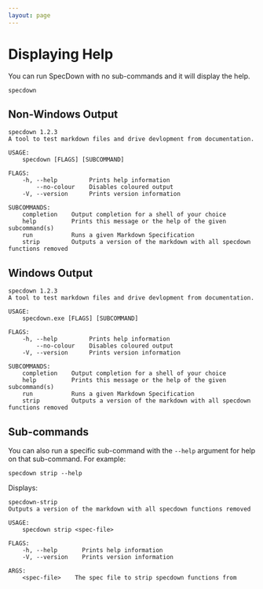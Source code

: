 ```yaml
---
layout: page
---
```


# Displaying Help

You can run SpecDown with no sub-commands and it will display the help.

``` shell
specdown
```

## Non-Windows Output

    specdown 1.2.3
    A tool to test markdown files and drive devlopment from documentation.
    
    USAGE:
        specdown [FLAGS] [SUBCOMMAND]
    
    FLAGS:
        -h, --help         Prints help information
            --no-colour    Disables coloured output
        -V, --version      Prints version information
    
    SUBCOMMANDS:
        completion    Output completion for a shell of your choice
        help          Prints this message or the help of the given subcommand(s)
        run           Runs a given Markdown Specification
        strip         Outputs a version of the markdown with all specdown functions removed

## Windows Output

    specdown 1.2.3
    A tool to test markdown files and drive devlopment from documentation.
    
    USAGE:
        specdown.exe [FLAGS] [SUBCOMMAND]
    
    FLAGS:
        -h, --help         Prints help information
            --no-colour    Disables coloured output
        -V, --version      Prints version information
    
    SUBCOMMANDS:
        completion    Output completion for a shell of your choice
        help          Prints this message or the help of the given subcommand(s)
        run           Runs a given Markdown Specification
        strip         Outputs a version of the markdown with all specdown functions removed

## Sub-commands

You can also run a specific sub-command with the `--help` argument for help on that sub-command.
For example:

``` shell
specdown strip --help
```

Displays:

    specdown-strip 
    Outputs a version of the markdown with all specdown functions removed
    
    USAGE:
        specdown strip <spec-file>
    
    FLAGS:
        -h, --help       Prints help information
        -V, --version    Prints version information
    
    ARGS:
        <spec-file>    The spec file to strip specdown functions from


